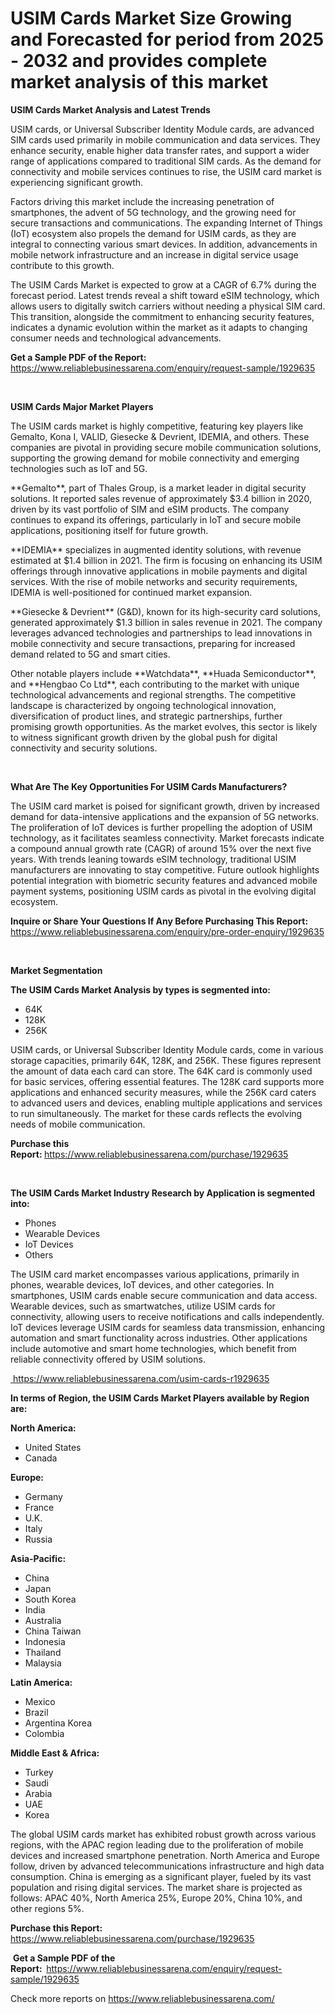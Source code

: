 <p><h1>USIM Cards Market Size Growing and Forecasted for period from 2025 - 2032 and provides complete market analysis of this market</h1></p><p><strong>USIM Cards Market Analysis and Latest Trends</strong></p>
<p><p>USIM cards, or Universal Subscriber Identity Module cards, are advanced SIM cards used primarily in mobile communication and data services. They enhance security, enable higher data transfer rates, and support a wider range of applications compared to traditional SIM cards. As the demand for connectivity and mobile services continues to rise, the USIM card market is experiencing significant growth.</p><p>Factors driving this market include the increasing penetration of smartphones, the advent of 5G technology, and the growing need for secure transactions and communications. The expanding Internet of Things (IoT) ecosystem also propels the demand for USIM cards, as they are integral to connecting various smart devices. In addition, advancements in mobile network infrastructure and an increase in digital service usage contribute to this growth.</p><p>The USIM Cards Market is expected to grow at a CAGR of 6.7% during the forecast period. Latest trends reveal a shift toward eSIM technology, which allows users to digitally switch carriers without needing a physical SIM card. This transition, alongside the commitment to enhancing security features, indicates a dynamic evolution within the market as it adapts to changing consumer needs and technological advancements.</p></p>
<p><strong>Get a Sample PDF of the Report:&nbsp;</strong> <a href="https://www.reliablebusinessarena.com/enquiry/request-sample/1929635?utm_campaign=2530&utm_medium=2&utm_source=Github&utm_content=ia&utm_term=29032025&utm_id=usim-cards">https://www.reliablebusinessarena.com/enquiry/request-sample/1929635</a></p>
<p>&nbsp;</p>
<p><strong>USIM Cards Major Market Players</strong></p>
<p><p>The USIM cards market is highly competitive, featuring key players like Gemalto, Kona I, VALID, Giesecke & Devrient, IDEMIA, and others. These companies are pivotal in providing secure mobile communication solutions, supporting the growing demand for mobile connectivity and emerging technologies such as IoT and 5G.</p><p>**Gemalto**, part of Thales Group, is a market leader in digital security solutions. It reported sales revenue of approximately $3.4 billion in 2020, driven by its vast portfolio of SIM and eSIM products. The company continues to expand its offerings, particularly in IoT and secure mobile applications, positioning itself for future growth.</p><p>**IDEMIA** specializes in augmented identity solutions, with revenue estimated at $1.4 billion in 2021. The firm is focusing on enhancing its USIM offerings through innovative applications in mobile payments and digital services. With the rise of mobile networks and security requirements, IDEMIA is well-positioned for continued market expansion.</p><p>**Giesecke & Devrient** (G&D), known for its high-security card solutions, generated approximately $1.3 billion in sales revenue in 2021. The company leverages advanced technologies and partnerships to lead innovations in mobile connectivity and secure transactions, preparing for increased demand related to 5G and smart cities.</p><p>Other notable players include **Watchdata**, **Huada Semiconductor**, and **Hengbao Co Ltd**, each contributing to the market with unique technological advancements and regional strengths. The competitive landscape is characterized by ongoing technological innovation, diversification of product lines, and strategic partnerships, further promising growth opportunities. As the market evolves, this sector is likely to witness significant growth driven by the global push for digital connectivity and security solutions.</p></p>
<p>&nbsp;</p>
<p><strong>What Are The Key Opportunities For USIM Cards Manufacturers?</strong></p>
<p><p>The USIM card market is poised for significant growth, driven by increased demand for data-intensive applications and the expansion of 5G networks. The proliferation of IoT devices is further propelling the adoption of USIM technology, as it facilitates seamless connectivity. Market forecasts indicate a compound annual growth rate (CAGR) of around 15% over the next five years. With trends leaning towards eSIM technology, traditional USIM manufacturers are innovating to stay competitive. Future outlook highlights potential integration with biometric security features and advanced mobile payment systems, positioning USIM cards as pivotal in the evolving digital ecosystem.</p></p>
<p><strong>Inquire or Share Your Questions If Any Before Purchasing This Report:</strong> <a href="https://www.reliablebusinessarena.com/enquiry/pre-order-enquiry/1929635?utm_campaign=2530&utm_medium=2&utm_source=Github&utm_content=ia&utm_term=29032025&utm_id=usim-cards">https://www.reliablebusinessarena.com/enquiry/pre-order-enquiry/1929635</a></p>
<p>&nbsp;</p>
<p><strong>Market Segmentation</strong></p>
<p><strong>The USIM Cards Market Analysis by types is segmented into:</strong></p>
<p><ul><li>64K</li><li>128K</li><li>256K</li></ul></p>
<p><p>USIM cards, or Universal Subscriber Identity Module cards, come in various storage capacities, primarily 64K, 128K, and 256K. These figures represent the amount of data each card can store. The 64K card is commonly used for basic services, offering essential features. The 128K card supports more applications and enhanced security measures, while the 256K card caters to advanced users and devices, enabling multiple applications and services to run simultaneously. The market for these cards reflects the evolving needs of mobile communication.</p></p>
<p><strong>Purchase this Report:&nbsp;</strong><a href="https://www.reliablebusinessarena.com/purchase/1929635?utm_campaign=2530&utm_medium=2&utm_source=Github&utm_content=ia&utm_term=29032025&utm_id=usim-cards">https://www.reliablebusinessarena.com/purchase/1929635</a></p>
<p>&nbsp;</p>
<p><strong>The USIM Cards Market Industry Research by Application is segmented into:</strong></p>
<p><ul><li>Phones</li><li>Wearable Devices</li><li>IoT Devices</li><li>Others</li></ul></p>
<p><p>The USIM card market encompasses various applications, primarily in phones, wearable devices, IoT devices, and other categories. In smartphones, USIM cards enable secure communication and data access. Wearable devices, such as smartwatches, utilize USIM cards for connectivity, allowing users to receive notifications and calls independently. IoT devices leverage USIM cards for seamless data transmission, enhancing automation and smart functionality across industries. Other applications include automotive and smart home technologies, which benefit from reliable connectivity offered by USIM solutions.</p></p>
<p><a href="https://www.reliablebusinessarena.com/usim-cards-r1929635?utm_campaign=2530&utm_medium=2&utm_source=Github&utm_content=ia&utm_term=29032025&utm_id=usim-cards">&nbsp;https://www.reliablebusinessarena.com/usim-cards-r1929635</a></p>
<p><strong>In terms of Region, the USIM Cards Market Players available by Region are:</strong></p>
<p>
    <p> <strong> North America: </strong>
        <ul>
            <li>United States</li>
            <li>Canada</li>
        </ul>
        </p> 
    <p> <strong> Europe: </strong>
        <ul>
            <li>Germany</li>
            <li>France</li>
            <li>U.K.</li>
            <li>Italy</li>
            <li>Russia</li>
        </ul>
        </p> 
    <p> <strong> Asia-Pacific: </strong>
        <ul>
            <li>China</li>
            <li>Japan</li>
            <li>South Korea</li>
            <li>India</li>
            <li>Australia</li>
            <li>China Taiwan</li>
            <li>Indonesia</li>
            <li>Thailand</li>
            <li>Malaysia</li>
        </ul>
        </p> 
    <p> <strong> Latin America: </strong>
        <ul>
            <li>Mexico</li>
            <li>Brazil</li>
            <li>Argentina Korea</li>
            <li>Colombia</li>
        </ul>
        </p> 
    <p> <strong> Middle East & Africa: </strong>
        <ul>
            <li>Turkey</li>
            <li>Saudi</li>
            <li>Arabia</li>
            <li>UAE</li>
            <li>Korea</li>
        </ul>
    </p>
    </p>
<p><p>The global USIM cards market has exhibited robust growth across various regions, with the APAC region leading due to the proliferation of mobile devices and increased smartphone penetration. North America and Europe follow, driven by advanced telecommunications infrastructure and high data consumption. China is emerging as a significant player, fueled by its vast population and rising digital services. The market share is projected as follows: APAC 40%, North America 25%, Europe 20%, China 10%, and other regions 5%.</p></p>
<p><strong>Purchase this Report: </strong><a href="https://www.reliablebusinessarena.com/purchase/1929635?utm_campaign=2530&utm_medium=2&utm_source=Github&utm_content=ia&utm_term=29032025&utm_id=usim-cards">https://www.reliablebusinessarena.com/purchase/1929635</a></p>
<p>&nbsp;<strong>Get a Sample PDF of the Report:&nbsp;&nbsp;</strong><a href="https://www.reliablebusinessarena.com/enquiry/request-sample/1929635?utm_campaign=2530&utm_medium=2&utm_source=Github&utm_content=ia&utm_term=29032025&utm_id=usim-cards">https://www.reliablebusinessarena.com/enquiry/request-sample/1929635</a></p>
<p><strong></strong></p>
<p>Check more reports on <a href="https://www.reliablebusinessarena.com/?utm_campaign=2530&utm_medium=2&utm_source=Github&utm_content=ia&utm_term=29032025&utm_id=usim-cards">https://www.reliablebusinessarena.com/</a></p>